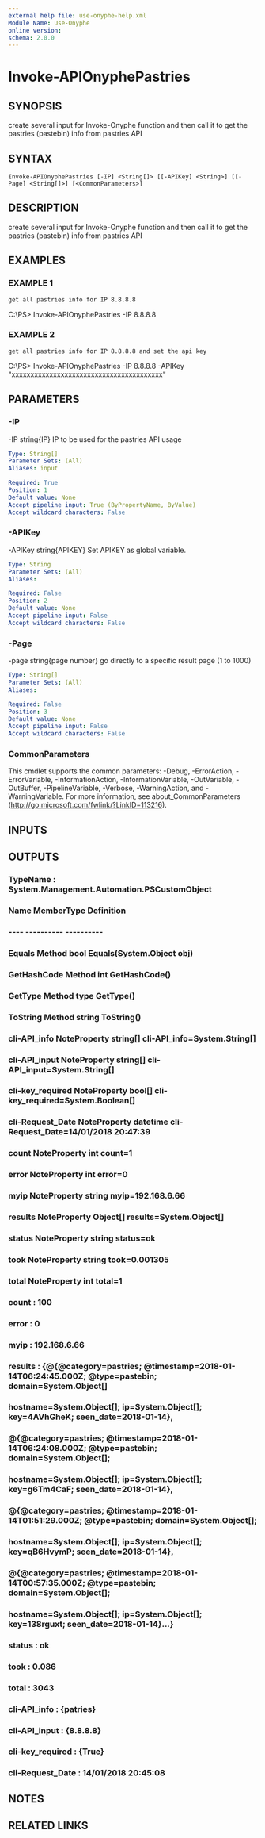 ```yaml
---
external help file: use-onyphe-help.xml
Module Name: Use-Onyphe
online version:
schema: 2.0.0
---
```


# Invoke-APIOnyphePastries

## SYNOPSIS
create several input for Invoke-Onyphe function and then call it to get the pastries (pastebin) info from pastries API

## SYNTAX

```
Invoke-APIOnyphePastries [-IP] <String[]> [[-APIKey] <String>] [[-Page] <String[]>] [<CommonParameters>]
```

## DESCRIPTION
create several input for Invoke-Onyphe function and then call it to get the pastries (pastebin) info from pastries API

## EXAMPLES

### EXAMPLE 1
```
get all pastries info for IP 8.8.8.8
```

C:\PS\> Invoke-APIOnyphePastries -IP 8.8.8.8

### EXAMPLE 2
```
get all pastries info for IP 8.8.8.8 and set the api key
```

C:\PS\> Invoke-APIOnyphePastries -IP 8.8.8.8 -APIKey "xxxxxxxxxxxxxxxxxxxxxxxxxxxxxxxxxxxxxxxx"

## PARAMETERS

### -IP
-IP string{IP}
IP to be used for the pastries API usage

```yaml
Type: String[]
Parameter Sets: (All)
Aliases: input

Required: True
Position: 1
Default value: None
Accept pipeline input: True (ByPropertyName, ByValue)
Accept wildcard characters: False
```

### -APIKey
-APIKey string{APIKEY}
Set APIKEY as global variable.

```yaml
Type: String
Parameter Sets: (All)
Aliases:

Required: False
Position: 2
Default value: None
Accept pipeline input: False
Accept wildcard characters: False
```

### -Page
-page string{page number}
go directly to a specific result page (1 to 1000)

```yaml
Type: String[]
Parameter Sets: (All)
Aliases:

Required: False
Position: 3
Default value: None
Accept pipeline input: False
Accept wildcard characters: False
```

### CommonParameters
This cmdlet supports the common parameters: -Debug, -ErrorAction, -ErrorVariable, -InformationAction, -InformationVariable, -OutVariable, -OutBuffer, -PipelineVariable, -Verbose, -WarningAction, and -WarningVariable. For more information, see about_CommonParameters (http://go.microsoft.com/fwlink/?LinkID=113216).

## INPUTS

## OUTPUTS

### TypeName : System.Management.Automation.PSCustomObject
### Name             MemberType   Definition
### ----             ----------   ----------
### Equals           Method       bool Equals(System.Object obj)
### GetHashCode      Method       int GetHashCode()
### GetType          Method       type GetType()
### ToString         Method       string ToString()
### cli-API_info     NoteProperty string[] cli-API_info=System.String[]
### cli-API_input    NoteProperty string[] cli-API_input=System.String[]
### cli-key_required NoteProperty bool[] cli-key_required=System.Boolean[]
### cli-Request_Date NoteProperty datetime cli-Request_Date=14/01/2018 20:47:39
### count            NoteProperty int count=1
### error            NoteProperty int error=0
### myip             NoteProperty string myip=192.168.6.66
### results          NoteProperty Object[] results=System.Object[]
### status           NoteProperty string status=ok
### took             NoteProperty string took=0.001305
### total            NoteProperty int total=1
### count            : 100
### error            : 0
### myip             : 192.168.6.66
### results          : {@{@category=pastries; @timestamp=2018-01-14T06:24:45.000Z; @type=pastebin; domain=System.Object[]
### 	hostname=System.Object[]; ip=System.Object[]; key=4AVhGheK; seen_date=2018-01-14},
### 	@{@category=pastries; @timestamp=2018-01-14T06:24:08.000Z; @type=pastebin; domain=System.Object[];
### 	hostname=System.Object[]; ip=System.Object[]; key=g6Tm4CaF; seen_date=2018-01-14},
### 	@{@category=pastries; @timestamp=2018-01-14T01:51:29.000Z; @type=pastebin; domain=System.Object[];
### 	hostname=System.Object[]; ip=System.Object[]; key=qB6HvymP; seen_date=2018-01-14},
### 	@{@category=pastries; @timestamp=2018-01-14T00:57:35.000Z; @type=pastebin; domain=System.Object[];
### 	hostname=System.Object[]; ip=System.Object[]; key=138rguxt; seen_date=2018-01-14}...}
### status           : ok
### took             : 0.086
### total            : 3043
### cli-API_info     : {patries}
### cli-API_input    : {8.8.8.8}
### cli-key_required : {True}
### cli-Request_Date : 14/01/2018 20:45:08
## NOTES

## RELATED LINKS
